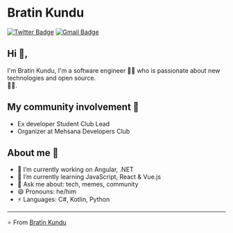 # Bratin Kundu 
[![Twitter Badge](https://img.shields.io/badge/-@BratinKundu-1ca0f1?style=flat-square&labelColor=1ca0f1&logo=twitter&logoColor=white&link=https://twitter.com/BratinKundu)](https://twitter.com/BratinKundu) 
[![Gmail Badge](https://img.shields.io/badge/-bkundu53@gmail.com-c14438?style=flat-square&logo=Gmail&logoColor=white&link=mailto:kraghav123@gmail.com)](mailto:bkundu3@gmail.com)

## Hi 👋, 
I'm Bratin Kundu, I'm a software engineer 👨‍💻 who is passionate about new technologies and open source.  
🏄‍♂️. 

## My community involvement 🚀
- Ex developer Student Club Lead
- Organizer at Mehsana Developers Club

## About me 💪
- 🔭 I’m currently working on Angular, .NET
- 🌱 I’m currently learning JavaScript, React & Vue.js
- 💬 Ask me about: tech, memes, community
- 😄 Pronouns: he/him
-  ⚡ Languages: C#, Kotlin, Python



---
⭐️ From [Bratin Kundu](https://github.com/bratinkundu)
